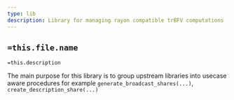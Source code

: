 ```yaml
---
type: lib
description: Library for managing rayon compatible trBFV computations
---
```


## `=this.file.name`

`=this.description`

The main purpose for this library is to group upstream libraries into usecase aware procedures for example `generate_broadcast_shares(...)`, `create_description_share(...)`